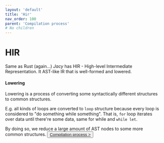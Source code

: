 ```yaml
---
layout: 'default'
title: 'Hir'
nav_order: 100
parent: 'Compilation process'
# No children
---
```


# HIR

Same as Rust (again...) _Jacy_ has HIR - High-level Intermediate Representation. It AST-like IR that is well-formed and
lowered.

#### Lowering

Lowering is a process of converting some syntactically different structures to common structures.

E.g. all kinds of loops are converted to `loop` structure because every loop is considered to "do something while
something". That is, `for` loop iterates over data until there're some data, same for while and `while let`.

By doing so, we reduce a large amount of AST nodes to some more common structures.
<button class="btn btn-outline"><a href="/compilation-process/index.md">Compilation process ></a></button>
